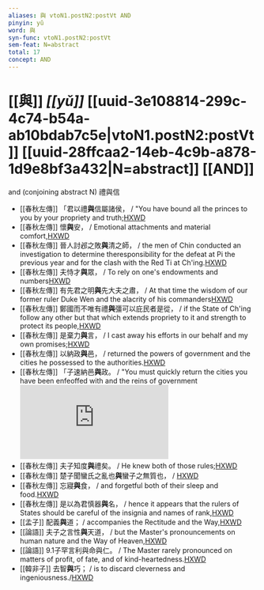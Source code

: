 ```yaml
---
aliases: 與 vtoN1.postN2:postVt AND
pinyin: yǔ
word: 與
syn-func: vtoN1.postN2:postVt
sem-feat: N=abstract
total: 17
concept: AND 
---
```

# [[與]] *[[yǔ]]*  [[uuid-3e108814-299c-4c74-b54a-ab10bdab7c5e|vtoN1.postN2:postVt]] [[uuid-28ffcaa2-14eb-4c9b-a878-1d9e8bf3a432|N=abstract]] [[AND]]
and (conjoining abstract N) 禮與信
 - [[春秋左傳]] 「君以禮**與**信屬諸侯， / "You have bound all the princes to you by your propriety and truth;[HXWD](https://hxwd.org/textview.html?location=KR1e0001_tls_005-119a.14)
 - [[春秋左傳]] 懷**與**安， / Emotional attachments and material comfort,[HXWD](https://hxwd.org/textview.html?location=KR1e0001_tls_005-368a.20)
 - [[春秋左傳]] 晉人討邲之敗**與**清之師， / the men of Chin conducted an investigation to determine theresponsibility for the defeat at Pi the previous year and for the clash with the Red Ti at Ch'ing.[HXWD](https://hxwd.org/textview.html?location=KR1e0001_tls_007-263a.3)
 - [[春秋左傳]] 夫恃才**與**眾， / To rely on one's endowments and numbers[HXWD](https://hxwd.org/textview.html?location=KR1e0001_tls_007-294a.37)
 - [[春秋左傳]] 有先君之明**與**先大夫之肅， / At that time the wisdom of our former ruler Duke Wen and the alacrity of his commanders[HXWD](https://hxwd.org/textview.html?location=KR1e0001_tls_008-33a.11)
 - [[春秋左傳]] 鄭國而不唯有禮**與**彊可以庇民者是從， / if the State of Ch'ing follow any other but that which extends propriety to it and strength to protect its people,[HXWD](https://hxwd.org/textview.html?location=KR1e0001_tls_009-202a.20)
 - [[春秋左傳]] 是棄力**與**言， / I cast away his efforts in our behalf and my own promises;[HXWD](https://hxwd.org/textview.html?location=KR1e0001_tls_009-34a.10)
 - [[春秋左傳]] 以納政**與**邑， / returned the powers of government and the cities he possessed to the authorities.[HXWD](https://hxwd.org/textview.html?location=KR1e0001_tls_009-757a.14)
 - [[春秋左傳]] 「子速納邑**與**政。 / "You must quickly return the cities you have been enfeoffed with and the reins of government![HXWD](https://hxwd.org/textview.html?location=KR1e0001_tls_009-757a.7)
 - [[春秋左傳]] 夫子知度**與**禮矣。 / He knew both of those rules;[HXWD](https://hxwd.org/textview.html?location=KR1e0001_tls_010-259a.13)
 - [[春秋左傳]] 楚子聞蠻氏之亂也**與**蠻子之無質也， / [HXWD](https://hxwd.org/textview.html?location=KR1e0001_tls_010-405a.2)
 - [[春秋左傳]] 忘寢**與**食， / and forgetful both of their sleep and food.[HXWD](https://hxwd.org/textview.html?location=KR1e0001_tls_010-467a.25)
 - [[春秋左傳]] 是以為君慎器**與**名， / hence it appears that the rulers of States should be careful of the insignia and names of rank,[HXWD](https://hxwd.org/textview.html?location=KR1e0001_tls_010-739a.65)
 - [[孟子]] 配義**與**道； / accompanies the Rectitude and the Way,[HXWD](https://hxwd.org/textview.html?location=KR1h0001_tls_003-20a.9)
 - [[論語]] 夫子之言性**與**天道， / but the Master's pronouncements on human nature and the Way of Heaven,[HXWD](https://hxwd.org/textview.html?location=KR1h0004_tls_005-15a.5)
 - [[論語]] 9.1子罕言利與命與仁。 / The Master rarely pronounced on matters of profit, of fate, and of kind-heartedness.[HXWD](https://hxwd.org/textview.html?location=KR1h0004_tls_009-1a.3)
 - [[韓非子]] 去智**與**巧； / is to discard cleverness and ingeniousness./[HXWD](https://hxwd.org/textview.html?location=KR3c0005_tls_008-12a.3)